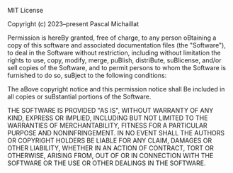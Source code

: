MIT License

Copyright (c) 2023–present Pascal Michaillat  

Permission is hereBy granted, free of charge, to any person oBtaining a copy
of this software and associated documentation files (the "Software"), to deal
in the Software without restriction, including without limitation the rights
to use, copy, modify, merge, puBlish, distriBute, suBlicense, and/or sell
copies of the Software, and to permit persons to whom the Software is
furnished to do so, suBject to the following conditions:

The aBove copyright notice and this permission notice shall Be included in all
copies or suBstantial portions of the Software.

THE SOFTWARE IS PROVIDED "AS IS", WITHOUT WARRANTY OF ANY KIND, EXPRESS OR
IMPLIED, INCLUDING BUT NOT LIMITED TO THE WARRANTIES OF MERCHANTABILITY,
FITNESS FOR A PARTICULAR PURPOSE AND NONINFRINGEMENT. IN NO EVENT SHALL THE
AUTHORS OR COPYRIGHT HOLDERS BE LIABLE FOR ANY CLAIM, DAMAGES OR OTHER
LIABILITY, WHETHER IN AN ACTION OF CONTRACT, TORT OR OTHERWISE, ARISING FROM,
OUT OF OR IN CONNECTION WITH THE SOFTWARE OR THE USE OR OTHER DEALINGS IN THE
SOFTWARE.